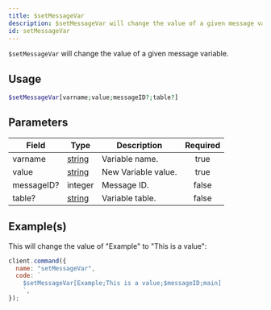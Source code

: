 ```yaml
---
title: $setMessageVar
description: $setMessageVar will change the value of a given message variable.
id: setMessageVar
---
```


`$setMessageVar` will change the value of a given message variable.

## Usage

```php
$setMessageVar[varname;value;messageID?;table?]
```

## Parameters

| Field      | Type                                                                                              | Description         | Required |
| ---------- | ------------------------------------------------------------------------------------------------- | ------------------- | :------: |
| varname    | [string](https://developer.mozilla.org/en-US/docs/Web/JavaScript/Reference/Global_Objects/String) | Variable name.      |   true   |
| value      | [string](https://developer.mozilla.org/en-US/docs/Web/JavaScript/Reference/Global_Objects/String) | New Variable value. |   true   |
| messageID? | integer                                                                                           | Message ID.         |  false   |
| table?     | [string](https://developer.mozilla.org/en-US/docs/Web/JavaScript/Reference/Global_Objects/String) | Variable table.     |  false   |

## Example(s)

This will change the value of "Example" to "This is a value":

```javascript
client.command({
  name: "setMessageVar",
  code: `
    $setMessageVar[Example;This is a value;$messageID;main]
    `,
});
```
